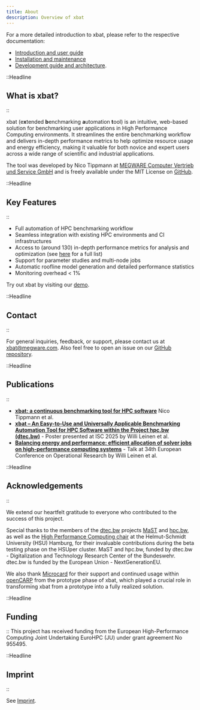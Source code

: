 ```yaml
---
title: About
description: Overview of xbat
---
```


For a more detailed introduction to xbat, please refer to the respective documentation:

-   [Introduction and user guide](/docs/user/introduction)
-   [Installation and maintenance](/docs/admin/setup/installation)
-   [Development guide and architecture](/docs/developer/contribute).

::Headline

## What is xbat?

::

xbat (e**x**tended **b**enchmarking **a**utomation **t**ool) is an intuitive, web-based solution for benchmarking user applications in High Performance Computing environments. It streamlines the entire benchmarking workflow and delivers in-depth performance metrics to help optimize resource usage and energy efficiency, making it valuable for both novice and expert users across a wide range of scientific and industrial applications.

The tool was developed by Nico Tippmann at [MEGWARE Computer Vertrieb und Service GmbH](https://www.megware.com/) and is freely available under the MIT License on [GitHub](https://github.com/MEGWARE-HPC/xbat).

::Headline

## Key Features

::

-   Full automation of HPC benchmarking workflow
-   Seamless integration with existing HPC environments and CI infrastructures
-   Access to (around 130) in-depth performance metrics for analysis and optimization (see [here](/docs/user/metrics/monitoring) for a full list)
-   Support for parameter studies and multi-node jobs
-   Automatic roofline model generation and detailed performance statistics
-   Monitoring overhead < 1%

Try out xbat by visiting our [demo](/docs/demo).

::Headline

## Contact

::

For general inquiries, feedback, or support, please contact us at [xbat@megware.com](mailto:xbat@megware.com). Also feel free to open an issue on our [GitHub repository](https://github.com/MEGWARE-HPC/xbat).

::Headline

## Publications

::

<!-- KEEP IN SYNC WITH README.md -->

-   [**xbat: a continuous benchmarking tool for HPC software**](https://openhsu.ub.hsu-hh.de/entities/publication/16783) Nico Tippmann et al.
-   [**xbat – An Easy-to-Use and Universally Applicable Benchmarking Automation Tool for HPC Software within the Project hpc.bw (dtec.bw)**](https://openhsu.ub.hsu-hh.de/entities/publication/20152) - Poster presented at ISC 2025 by Willi Leinen et al.
-   [**Balancing energy and performance: efficient allocation of solver jobs on high-performance computing systems**](https://openhsu.ub.hsu-hh.de/entities/publication/20237) - Talk at 34th European Conference on Operational Research by Willi Leinen et al.

::Headline

## Acknowledgements

::

<!-- KEEP IN SYNC WITH README.md -->

We extend our heartfelt gratitude to everyone who contributed to the success of this project.

Special thanks to the members of the [dtec.bw](https://dtecbw.de/home) projects [MaST](https://www.hsu-hh.de/hpc/mast-consortium/) and [hpc.bw](https://www.hsu-hh.de/wb/hpc-bw), as well as the [High Performance Computing chair](https://www.hsu-hh.de/hpc/en/) at the Helmut-Schmidt University (HSU) Hamburg, for their invaluable contributions during the beta testing phase on the HSUper cluster. MaST and hpc.bw, funded by dtec.bw - Digitalization and Technology Research Center of the Bundeswehr. dtec.bw is funded by the European Union - NextGenerationEU.

We also thank [Microcard](https://www.microcard.eu/) for their support and continued usage within [openCARP](https://opencarp.org/) from the prototype phase of xbat, which played a crucial role in transforming xbat from a prototype into a fully realized solution.

::Headline

## Funding

<!-- KEEP IN SYNC WITH README.md -->

::
This project has received funding from the European High-Performance Computing Joint Undertaking EuroHPC (JU) under grant agreement No 955495.

::Headline

## Imprint

::

See [Imprint](/imprint).
